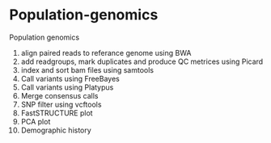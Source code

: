 # Population-genomics
Population genomics
  1. align paired reads to referance genome using BWA
  2. add readgroups, mark duplicates and produce QC metrices using Picard
  3. index and sort bam files using samtools
  4. Call variants using FreeBayes
  5. Call variants using Platypus
  6. Merge consensus calls
  7. SNP filter using vcftools
  8. FastSTRUCTURE plot
  9. PCA plot
  10. Demographic history
